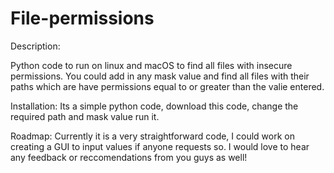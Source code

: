 # File-permissions

Description:

Python code to run on linux and macOS to find all files with insecure permissions. You could add in any mask value and find all files with their paths which are have permissions equal to or greater than the valie entered. 

Installation:
Its a simple python code, download this code, change the required path and mask value run it. 

Roadmap:
Currently it is a very straightforward code, I could work on creating a GUI to input values if anyone requests so. I would love to hear any feedback or reccomendations from you guys as well!
